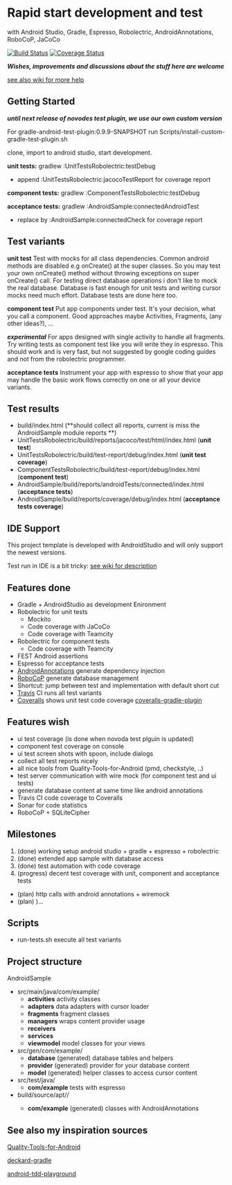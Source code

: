 # Rapid start development and test
with Android Studio, Gradle, Espresso, Robolectric, AndroidAnnotations, RoboCoP, JaCoCo

[![Build Status](https://travis-ci.org/nenick/android-gradle-template.svg?branch=master)](https://travis-ci.org/nenick/android-gradle-template) [![Coverage Status](https://coveralls.io/repos/nenick/android-gradle-template/badge.png)](https://coveralls.io/r/nenick/android-gradle-template)

***Wishes, improvements and discussions about the stuff here are welcome***

[see also wiki for more help](https://github.com/nenick/android-gradle-template/wiki)

## Getting Started

***until next release of novodes test plugin, we use our own custom version***

For gradle-android-test-plugin:0.9.9-SNAPSHOT run Scripts/install-custom-gradle-test-plugin.sh

clone, import to android studio, start development.

**unit tests:** gradlew :UnitTestsRobolectric:testDebug

* append :UnitTestsRobolectric:jacocoTestReport for coverage report

**component tests:** gradlew :ComponentTestsRobolectric:testDebug

**acceptance tests:** gradlew :AndroidSample:connectedAndroidTest

* replace by :AndroidSample:connectedCheck for coverage report

## Test variants

**unit test**
Test with mocks for all class dependencies. Common android methods are disabled e.g onCreate() at
the super classes. So you may test your own onCreate() method without throwing exceptions on super
onCreate() call.
For testing direct database operations i don't like to mock the real database. Database is fast
enough for unit tests and writing cursor mocks need much effort. Database tests are done here too.

**component test**
Put app components under test. It's your decision, what you call a component. Good approaches maybe
Activities, Fragments, (any other ideas?), ...

***experimental***
For apps designed with single activity to handle all fragments. Try writing tests as component test
like you will write they in espresso. This should work and is very fast, but not suggested by google
coding guides and not from the robolectric programmer.

**acceptance tests**
Instrument your app with espresso to show that your app may handle the basic work flows correctly
on one or all your device variants.

## Test results

* build/index.html (**should collect all reports, current is miss the AndroidSample module reports **)
* UnitTestsRobolectric/build/reports/jacoco/test/html/index.html (**unit test**)
* UnitTestsRobolectric/build/test-report/debug/index.html (**unit test coverage**)
* ComponentTestsRobolectric/build/test-report/debug/index.html (**component test**)
* AndroidSample/build/reports/androidTests/connected/index.html (**acceptance tests**)
* AndroidSample/build/reports/coverage/debug/index.html (**acceptance tests coverage**)

## IDE Support

This project template is developed with AndroidStudio and will only support the newest versions.

Test run in IDE is a bit tricky:  [see wiki for description](https://github.com/nenick/android-gradle-template/wiki/Tests-in-Android-Studio---IntellJ)

## Features done

* Gradle + AndroidStudio as development Enironment
* Robolectric for unit tests
    * Mockito
    * Code coverage with JaCoCo
    * Code coverage with Teamcity
* Robolectric for component tests
    * Code coverage with Teamcity
* FEST Android assertions
* Espresso for acceptance tests
* [AndroidAnnotations](http://androidannotations.org/) generate dependency injection
* [RoboCoP](https://github.com/mediarain/RoboCoP) generate database management
* Shortcut: jump between test and implementation with default short cut
* [Travis](https://travis-ci.org/) CI runs all test variants
* [Coveralls](https://coveralls.io/) shows unit test code coverage [coveralls-gradle-plugin](https://github.com/kt3k/coveralls-gradle-plugin)

## Features wish

* ui test coverage (is done when novoda test plguin is updated)
* component test coverage on console
* ui test screen shots with spoon, include dialogs
* collect all test reports nicely
* all nice tools from Quality-Tools-for-Android (pmd, checkstyle, ..)
* test server communication with wire mock (for component test and ui tests)
* generate database content at same time like android annotations
* Travis CI code coverage to Coveralls
* Sonar for code statistics
* RoboCoP + SQLiteCipher

## Milestones

1. (done) working setup android studio + gradle + espresso + robolectric
2. (done) extended app sample with database access
3. (done) test automation with code coverage
4. (progress) decent test coverage with unit, component and acceptance tests
* (plan) http calls with android annotations + wiremock
* (plan) )...

## Scripts

* run-tests.sh execute all test variants

## Project structure

AndroidSample

* src/main/java/com/example/
    * **activities** activity classes
    * **adapters** data adapters with cursor loader
    * **fragments** fragment classes
    * **managers** wraps content provider usage
    * **receivers**
    * **services**
    * **viewmodel** model classes for your views
* src/gen/com/example/
    * **database** (generated) database tables and helpers
    * **provider** (generated) provider for your database content
    * **model** (generated) helper classes to access cursor content
* src/test/java/
    * **com/example** tests with espresso
* build/source/apt/<buildvariant>/
    * **com/example** (generated) classes with AndroidAnnotations

## See also my inspiration sources

[Quality-Tools-for-Android](https://github.com/stephanenicolas/Quality-Tools-for-Android)

[deckard-gradle](https://github.com/robolectric/deckard-gradle)

[android-tdd-playground](https://github.com/pestrada/android-tdd-playground)
